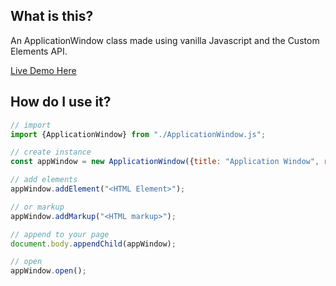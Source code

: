 ## What is this?
An ApplicationWindow class made using vanilla Javascript and the Custom Elements API.

[Live Demo Here](https://shootTheLuck.github.io/CustomElements/ApplicationWindow)

## How do I use it?
```javascript
// import
import {ApplicationWindow} from "./ApplicationWindow.js";

// create instance
const appWindow = new ApplicationWindow({title: "Application Window", resize: "both"});

// add elements
appWindow.addElement("<HTML Element>");

// or markup
appWindow.addMarkup("<HTML markup>");

// append to your page
document.body.appendChild(appWindow);

// open
appWindow.open();
```
